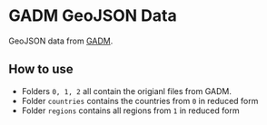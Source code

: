 # GADM GeoJSON Data

GeoJSON data from [GADM](gadm.org/download_country.html).

## How to use

- Folders `0, 1, 2` all contain the origianl files from GADM.
- Folder `countries` contains the countries from `0` in reduced form
- Folder `regions` contains all regions from `1` in reduced form

